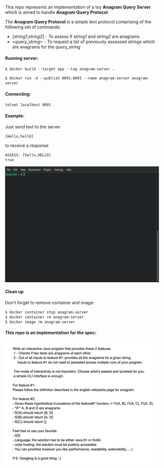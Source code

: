 
This repo represents an implementation of a toy **Anagram Query Server** which is aimed to handle **Anagram Query Protocol**.

The **Anagram Query Protocol** is a simple text protocol comprising of the following set of commands:
- [_string1,string2_] - To assess if _string1_ and _string2_ are anagrams
- <_query_string_> - To request a list of previously assessed strings which are anagrams for the _query_string_

#### Running server:
```
$ docker build --target app --tag anagram-server .
```
```
$ docker run -d --publish 8091:8091 --name anagram-server anagram-server
```
#### Connecting:
```
telnet localhost 8091
```
#### Example:
Just send text to the server
```
[Hello,hellO]
```
to receive a response
```
ASSESS: [hello,HELLO]
true
```
![Live example](/media/example.gif)

#### Clean up
Don't forget to remove container and image:
```
$ docker container stop anagram-server
$ docker container rm anagram-server
$ docker image rm anagram-server
```

#### This repo is an implementation for the spec:
![Task](/media/task_statement.png)